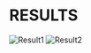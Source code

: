 # RESULTS
![Result1](https://github.com/vanapalabharath/image-compression-using-pca/assets/84761500/74192578-dfa9-4228-93b3-42b5358d87ec)
![Result2](https://github.com/vanapalabharath/image-compression-using-pca/assets/84761500/58133078-ec3c-4574-927c-22ef4454fef8)

